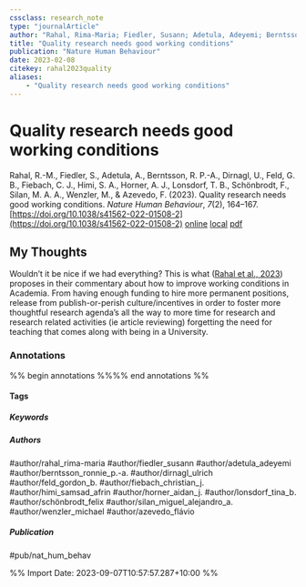 ```yaml
---
cssclass: research_note
type: "journalArticle"
author: "Rahal, Rima-Maria; Fiedler, Susann; Adetula, Adeyemi; Berntsson, Ronnie P.-A.; Dirnagl, Ulrich; Feld, Gordon B.; Fiebach, Christian J.; Himi, Samsad Afrin; Horner, Aidan J.; Lonsdorf, Tina B.; Schönbrodt, Felix; Silan, Miguel Alejandro A.; Wenzler, Michael; Azevedo, Flávio"
title: "Quality research needs good working conditions"
publication: "Nature Human Behaviour"
date: 2023-02-08
citekey: rahal2023quality
aliases: 
    - "Quality research needs good working conditions"
---
```


# Quality research needs good working conditions

Rahal, R.-M., Fiedler, S., Adetula, A., Berntsson, R. P.-A., Dirnagl, U., Feld, G. B., Fiebach, C. J., Himi, S. A., Horner, A. J., Lonsdorf, T. B., Schönbrodt, F., Silan, M. A. A., Wenzler, M., & Azevedo, F. (2023). Quality research needs good working conditions. _Nature Human Behaviour_, _7_(2), 164–167. [https://doi.org/10.1038/s41562-022-01508-2](https://doi.org/10.1038/s41562-022-01508-2)
[online](http://zotero.org/users/local/kZl3QdXV/items/KEJM8YKD) [local](zotero://select/library/items/KEJM8YKD) [pdf](file:///home/gjc216/Zotero/storage/BPXVCLJK/Rahal%20et%20al.%20-%202023%20-%20Quality%20research%20needs%20good%20working%20conditions.pdf)
 
## My Thoughts

Wouldn’t it be nice if we had everything? This is what ([Rahal et al., 2023](zotero://select/library/items/KEJM8YKD)) proposes in their commentary about how to improve working conditions in Academia. From having enough funding to hire more permanent positions, release from publish-or-perish culture/incentives in order to foster more thoughtful research agenda’s all the way to more time for research and research related activities (ie article reviewing) forgetting the need for teaching that comes along with being in a University.
 
### Annotations

%% begin annotations %%%% end annotations %%

#### Tags

##### Keywords

##### Authors

#author/rahal_rima-maria #author/fiedler_susann #author/adetula_adeyemi #author/berntsson_ronnie_p.-a. #author/dirnagl_ulrich #author/feld_gordon_b. #author/fiebach_christian_j. #author/himi_samsad_afrin #author/horner_aidan_j. #author/lonsdorf_tina_b. #author/schönbrodt_felix #author/silan_miguel_alejandro_a. #author/wenzler_michael #author/azevedo_flávio

##### Publication

#pub/nat_hum_behav


%% Import Date: 2023-09-07T10:57:57.287+10:00 %%
